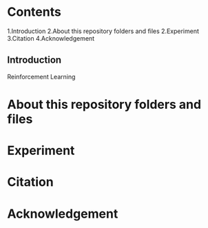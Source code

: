 # Contents
1.Introduction
2.About this repository folders and files
2.Experiment
3.Citation
4.Acknowledgement
## Introduction
Reinforcement Learning 
# About this repository folders and files
# Experiment
# Citation
# Acknowledgement
